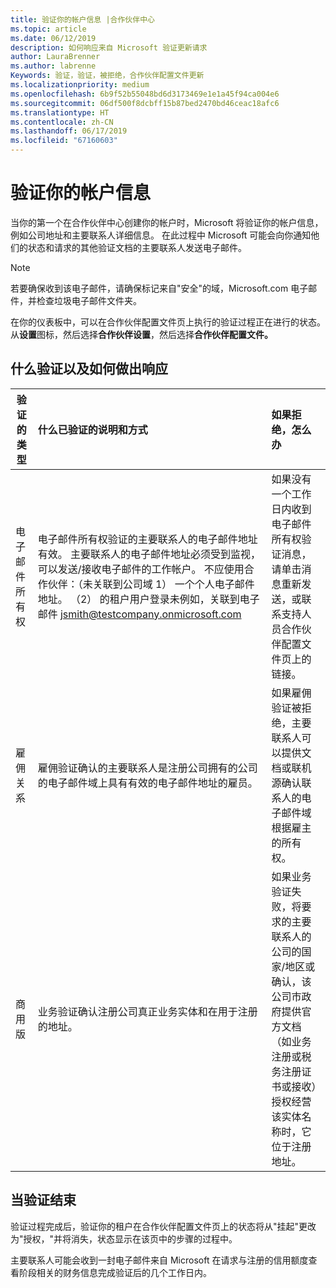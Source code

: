 ```yaml
---
title: 验证你的帐户信息 |合作伙伴中心
ms.topic: article
ms.date: 06/12/2019
description: 如何响应来自 Microsoft 验证更新请求
author: LauraBrenner
ms.author: labrenne
Keywords: 验证，验证，被拒绝，合作伙伴配置文件更新
ms.localizationpriority: medium
ms.openlocfilehash: 6b9f52b55048bd6d3173469e1e1a45f94ca004e6
ms.sourcegitcommit: 06df500f8dcbff15b87bed2470bd46ceac18afc6
ms.translationtype: HT
ms.contentlocale: zh-CN
ms.lasthandoff: 06/17/2019
ms.locfileid: "67160603"
---
```

# <a name="verify-your-account-information"></a>验证你的帐户信息

当你的第一个在合作伙伴中心创建你的帐户时，Microsoft 将验证你的帐户信息，例如公司地址和主要联系人详细信息。 在此过程中 Microsoft 可能会向你通知他们的状态和请求的其他验证文档的主要联系人发送电子邮件。 

>[!Note]
>若要确保收到该电子邮件，请确保标记来自"安全"的域，Microsoft.com 电子邮件，并检查垃圾电子邮件文件夹。

在你的仪表板中，可以在合作伙伴配置文件页上执行的验证过程正在进行的状态。 从**设置**图标，然后选择**合作伙伴设置**，然后选择**合作伙伴配置文件。**

## <a name="what-is-verified-and-how-to-respond"></a>什么验证以及如何做出响应

|**验证的类型**   |**什么已验证的说明和方式**   |**如果拒绝，怎么办**   |
|----------------------------|:-----------------------------------|:--------------------------------------|
|电子邮件所有权   |电子邮件所有权验证的主要联系人的电子邮件地址有效。  主要联系人的电子邮件地址必须受到监视，可以发送/接收电子邮件的工作帐户。  不应使用合作伙伴：（未关联到公司域 1） 一个个人电子邮件地址。 （2） 的租户用户登录未例如，关联到电子邮件 jsmith@testcompany.onmicrosoft.com   |如果没有一个工作日内收到电子邮件所有权验证消息，请单击消息重新发送，或联系支持人员合作伙伴配置文件页上的链接。|
|雇佣关系 |雇佣验证确认的主要联系人是注册公司拥有的公司的电子邮件域上具有有效的电子邮件地址的雇员。|如果雇佣验证被拒绝，主要联系人可以提供文档或联机源确认联系人的电子邮件域根据雇主的所有权。|
|商用版   |业务验证确认注册公司真正业务实体和在用于注册的地址。|如果业务验证失败，将要求的主要联系人的公司的国家/地区或确认，该公司市政府提供官方文档 （如业务注册或税务注册证书或接收）授权经营该实体名称时，它位于注册地址。|

## <a name="when-verification-concludes"></a>当验证结束

验证过程完成后，验证你的租户在合作伙伴配置文件页上的状态将从"挂起"更改为"授权，"并将消失，状态显示在该页中的步骤的过程中。

主要联系人可能会收到一封电子邮件来自 Microsoft 在请求与注册的信用额度查看阶段相关的财务信息完成验证后的几个工作日内。